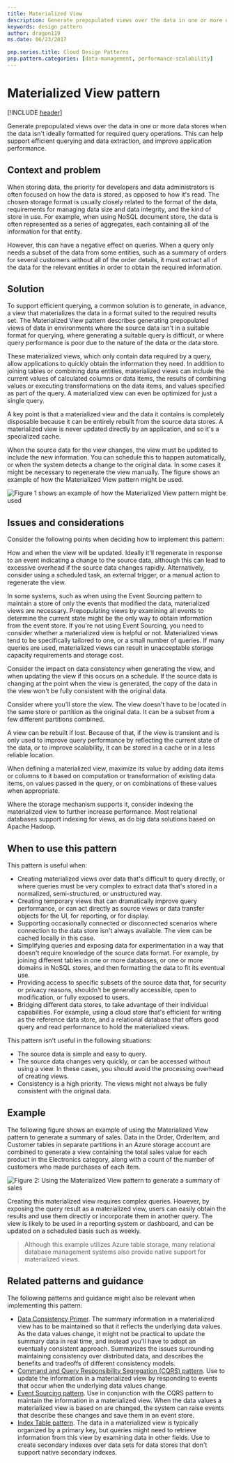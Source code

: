 ```yaml
---
title: Materialized View
description: Generate prepopulated views over the data in one or more data stores when the data isn't ideally formatted for required query operations.
keywords: design pattern
author: dragon119
ms.date: 06/23/2017

pnp.series.title: Cloud Design Patterns
pnp.pattern.categories: [data-management, performance-scalability]
---
```


# Materialized View pattern

[!INCLUDE [header](../_includes/header.md)]

Generate prepopulated views over the data in one or more data stores when the data isn't ideally formatted for required query operations. This can help support efficient querying and data extraction, and improve application performance.

## Context and problem

When storing data, the priority for developers and data administrators is often focused on how the data is stored, as opposed to how it's read. The chosen storage format is usually closely related to the format of the data, requirements for managing data size and data integrity, and the kind of store in use. For example, when using NoSQL document store, the data is often represented as a series of aggregates, each containing all of the information for that entity.

However, this can have a negative effect on queries. When a query only needs a subset of the data from some entities, such as a summary of orders for several customers without all of the order details, it must extract all of the data for the relevant entities in order to obtain the required information.

## Solution

To support efficient querying, a common solution is to generate, in advance, a view that materializes the data in a format suited to the required results set. The Materialized View pattern describes generating prepopulated views of data in environments where the source data isn't in a suitable format for querying, where generating a suitable query is difficult, or where query performance is poor due to the nature of the data or the data store.

These materialized views, which only contain data required by a query, allow applications to quickly obtain the information they need. In addition to joining tables or combining data entities, materialized views can include the current values of calculated columns or data items, the results of combining values or executing transformations on the data items, and values specified as part of the query. A materialized view can even be optimized for just a single query.

A key point is that a materialized view and the data it contains is completely disposable because it can be entirely rebuilt from the source data stores. A materialized view is never updated directly by an application, and so it's a specialized cache.

When the source data for the view changes, the view must be updated to include the new information. You can schedule this to happen automatically, or when the system detects a change to the original data. In some cases it might be necessary to regenerate the view manually. The figure shows an example of how the Materialized View pattern might be used.

![Figure 1 shows an example of how the Materialized View pattern might be used](./_images/materialized-view-pattern-diagram.png)


## Issues and considerations

Consider the following points when deciding how to implement this pattern:

How and when the view will be updated. Ideally it'll regenerate in response to an event indicating a change to the source data, although this can lead to excessive overhead if the source data changes rapidly. Alternatively, consider using a scheduled task, an external trigger, or a manual action to regenerate the view.

In some systems, such as when using the Event Sourcing pattern to maintain a store of only the events that modified the data, materialized views are necessary. Prepopulating views by examining all events to determine the current state might be the only way to obtain information from the event store. If you're not using Event Sourcing, you need to consider whether a materialized view is helpful or not. Materialized views tend to be specifically tailored to one, or a small number of queries. If many queries are used, materialized views can result in unacceptable storage capacity requirements and storage cost.

Consider the impact on data consistency when generating the view, and when updating the view if this occurs on a schedule. If the source data is changing at the point when the view is generated, the copy of the data in the view won't be fully consistent with the original data.

Consider where you'll store the view. The view doesn't have to be located in the same store or partition as the original data. It can be a subset from a few different partitions combined.

A view can be rebuilt if lost. Because of that, if the view is transient and is only used to improve query performance by reflecting the current state of the data, or to improve scalability, it can be stored in a cache or in a less reliable location.

When defining a materialized view, maximize its value by adding data items or columns to it based on computation or transformation of existing data items, on values passed in the query, or on combinations of these values when appropriate.

Where the storage mechanism supports it, consider indexing the materialized view to further increase performance. Most relational databases support indexing for views, as do big data solutions based on Apache Hadoop.

## When to use this pattern

This pattern is useful when:
- Creating materialized views over data that's difficult to query directly, or where queries must be very complex to extract data that's stored in a normalized, semi-structured, or unstructured way.
- Creating temporary views that can dramatically improve query performance, or can act directly as source views or data transfer objects for the UI, for reporting, or for display.
- Supporting occasionally connected or disconnected scenarios where connection to the data store isn't always available. The view can be cached locally in this case.
- Simplifying queries and exposing data for experimentation in a way that doesn't require knowledge of the source data format. For example, by joining different tables in one or more databases, or one or more domains in NoSQL stores, and then formatting the data to fit its eventual use.
- Providing access to specific subsets of the source data that, for security or privacy reasons, shouldn't be generally accessible, open to modification, or fully exposed to users.
- Bridging different data stores, to take advantage of their individual capabilities. For example, using a cloud store that's efficient for writing as the reference data store, and a relational database that offers good query and read performance to hold the materialized views.

This pattern isn't useful in the following situations:
- The source data is simple and easy to query.
- The source data changes very quickly, or can be accessed without using a view. In these cases, you should avoid the processing overhead of creating views.
- Consistency is a high priority. The views might not always be fully consistent with the original data.

## Example

The following figure shows an example of using the Materialized View pattern to generate a summary of sales. Data in the Order, OrderItem, and Customer tables in separate partitions in an Azure storage account are combined to generate a view containing the total sales value for each product in the Electronics category, along with a count of the number of customers who made purchases of each item.

![Figure 2: Using the Materialized View pattern to generate a summary of sales](./_images/materialized-view-summary-diagram.png)


Creating this materialized view requires complex queries. However, by exposing the query result as a materialized view, users can easily obtain the results and use them directly or incorporate them in another query. The view is likely to be used in a reporting system or dashboard, and can be updated on a scheduled basis such as weekly.

>  Although this example utilizes Azure table storage, many relational database management systems also provide native support for materialized views.

## Related patterns and guidance

The following patterns and guidance might also be relevant when implementing this pattern:
- [Data Consistency Primer](https://msdn.microsoft.com/library/dn589800.aspx). The summary information in a materialized view has to be maintained so that it reflects the underlying data values. As the data values change, it might not be practical to update the summary data in real time, and instead you'll have to adopt an eventually consistent approach. Summarizes the issues surrounding maintaining consistency over distributed data, and describes the benefits and tradeoffs of different consistency models.
- [Command and Query Responsibility Segregation (CQRS) pattern](cqrs.md). Use to update the information in a materialized view by responding to events that occur when the underlying data values change.
- [Event Sourcing pattern](event-sourcing.md). Use in conjunction with the CQRS pattern to maintain the information in a materialized view. When the data values a materialized view is based on are changed, the system can raise events that describe these changes and save them in an event store.
- [Index Table pattern](index-table.md). The data in a materialized view is typically organized by a primary key, but queries might need to retrieve information from this view by examining data in other fields. Use to create secondary indexes over data sets for data stores that don't support native secondary indexes.
